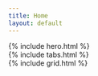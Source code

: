 ```yaml
---
title: Home
layout: default
---
```


<section class="section" id="home">
  {% include hero.html %}
</section>

<section class="section" id="about">
  {% include tabs.html %}
</section>

<section class="section grid" id="work">
  {% include grid.html %}
</section>
